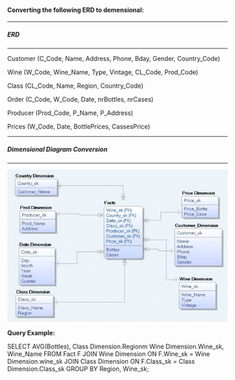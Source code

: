 #### Converting the following ERD to demensional:
----
##### ERD
---

Customer
(C_Code, Name, Address, Phone, Bday, Gender, Country_Code)

Wine
(W_Code, Wine_Name, Type, Vintage, CL_Code, Prod_Code)

Class
(CL_Code, Name, Region, Country_Code)

Order
(C_Code, W_Code, Date, nrBottles, nrCases)

Producer
(Prod_Code, P_Name, P_Address)

Prices
(W_Code, Date, BottlePrices, CassesPrice)

----
##### Dimensional Diagram Conversion
---
![dim1](Images/Dim1.jpg)

<b>Query Example:</b>

SELECT AVG(Bottles), Class Dimension.Regionm Wine Dimension.Wine_sk, Wine_Name
FROM Fact F JOIN Wine Dimension ON F.Wine_sk = Wine Dimension.wine_sk
JOIN Class Dimension ON F.Class_sk = Class Dimension.Class_sk
GROUP BY Region, Wine_sk;

